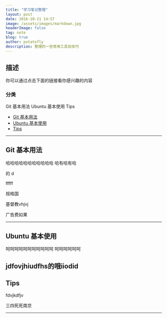 ```yaml
---
title: "学习笔记整理"
layout: post
date: 2016-10-21 14:57
image: /assets/images/markdown.jpg
headerImage: false
tag: note
blog: true
author: potatofly
description: 整理的一些常用工具及技巧
---
```


## 描述

你可以通过点击下面的链接看你感兴趣的内容

### 分类
 <span id = "git">Git 基本用法</span>
 <span id = "ubuntu">Ubuntu 基本使用</span>
 <span id = "tips">Tips</span>

- [Git 基本用法](#git)
- [Ubuntu 基本使用](#ubuntu)
- [Tips](#tips)

---

## Git 基本用法









哈哈哈哈哈哈哈哈哈哈哈
哈有哈有哈














的
d




fffff


规格国


基督教vhjvj




广告费如果

---

## Ubuntu 基本使用


呵呵呵呵呵呵呵呵呵呵呵
呵呵呵呵呵呵
























jdfovjhiudfhs的哦iiodid
---

## Tips




fdvjkdfjv

















































三四死死南京

---



